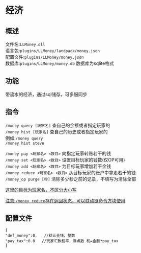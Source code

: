 # 经济
## 概述
文件名:`LLMoney.dll`  
语言包:`plugins/LLMoney/landpack/money.json`  
配置文件:`plugins/LLMoney/money.json`  
数据库:`plugins/LLMoney/money.db` 数据库为sqlite格式

## 功能
带流水的经济，通过sql储存，可多服同步

## 指令
`/money query [玩家名]` 查自己的余额或者指定玩家的  
`/money hist [玩家名]` 查自己的历史或者指定玩家的  
例如:`/money query`  
`/money hist steve`

`/money pay <玩家名> <数目>` 向指定玩家转账若干的钱  
`/money set <玩家名> <数目>` 设置目标玩家的钱数(仅OP可用)  
`/money add <玩家名> <数目>` 为目标玩家增加若干金钱  
`/money reduce <玩家名> <数目>` 从目标玩家的账户中拿走若干的钱  
`/money_op purge [秒]` 清除多少秒之前的记录，不填写为清除全部  

<u>这里的目标为玩家名，不区分大小写</u>  

<u>注意:`/money reduce`存在返回状态，可以联动链命令方块使用</u>

## 配置文件
```
{
"def_money":0,   //默认金钱，整数
"pay_tax":0.0   //玩家汇款税率，浮点数 税=金额*pay_tax
}
```